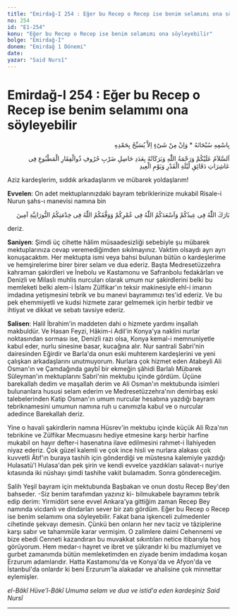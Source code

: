 ```yaml
---
title: "Emirdağ-I 254 : Eğer bu Recep o Recep ise benim selamımı ona söyleyebilir"
no: 254
id: "E1-254"
konu: "Eğer bu Recep o Recep ise benim selamımı ona söyleyebilir"
bolge: "Emirdağ-I"
donem: "Emirdağ 1 Dönemi"
date: 
yazar: "Said Nursî"
---
```


# Emirdağ-I 254 : Eğer bu Recep o Recep ise benim selamımı ona söyleyebilir

<p class="arabic" dir="rtl" title="Meal: “Subhân Allah’ın adıyla” * “Hiçbir şey yoktur ki O'nu hamd ile tesbih etmesin” [İsrâ 17:44]">بِاسْمِهِ سُبْحَانَهُ * وَاِنْ مِنْ شَىْءٍ اِلاَّ يُسَبِّحُ بِحَمْدِهِ</p>

<p class="arabic" dir="rtl" title="Meal: “Matbu Zülfikar'ın harflerinin, leyle-i kadir ve yevm-i îd'in dakikalarının aşireleriyle çarpımın hâsılı adedince Allah’ın selamı, rahmeti ve bereketleri üzerinize olsun.”">اَلسَّلاَمُ عَلَيْكُمْ وَرَحْمَةُ اللّٰهِ وَبَرَكَاتُهُ بِعَدَدِ حَاصِلِ ضَرْبِ حُرُوفِ ذُوالْفِقَارِ الْمَطْبُوعِ فِى عَاشِرَاتِ دَقَائِقِ لَيْلَةِ الْقَدْرِ وَيَوْمِ الْعِيدِ</p>

Aziz kardeşlerim, sıddık arkadaşlarım ve mübarek yoldaşlarım!

**Evvelen**: On adet mektuplarınızdaki bayram tebriklerinize mukabil Risale-i Nurun şahs-ı manevisi namına bin

<p class="arabic" dir="rtl" title="Meal: “Allah bayramınızı mübarek eylesin, Allah ömrünüzde sizi mesut kılsın, Allah nurani hizmetinizde sizi muvaffak kılsın.”">بَارَكَ اللّٰهُ فِى عِيدُكُمْ وَاَسْعَدَكُمُ اللّٰهُ فِى عُمْرِكُمْ وَوَفَّقَكُمُ اللّٰهُ فِى خِدْمَتِكُمُ النُّورَانِيَّةِ آمِينَ</p>

deriz.

**Saniyen**: Şimdi üç cihette hâlim müsaadesizliği sebebiyle şu mübarek mektuplarınıza cevap veremediğimden sıkılmayınız. Vaktim olsaydı ayrı ayrı konuşacaktım. Her mektupta ismi veya bahsi bulunan bütün o kardeşlerime ve hemşirelerime birer birer selam ve dua ederiz. Başta Medresetüzzehra kahraman şakirdleri ve İnebolu ve Kastamonu ve Safranbolu fedakârları ve Denizli ve Milaslı muhlis nurcuları olarak umum nur şakirdlerini belki bu memleketi belki alem-i İslamı Zülfikar'ın teksir makinesiyle ehl-i imanın imdadına yetişmesini tebrik ve bu manevi bayramımızı tes'id ederiz. Ve bu pek ehemmiyetli ve kudsi hizmete zarar gelmemek için herbir tedbir ve ihtiyat ve dikkat ve sebatı tavsiye ederiz.

**Salisen**: Halil İbrahim'in maddeten dahi o hizmete yardımı inşallah makbuldür. Ve Hasan Feyzi, Hâkim-i Adil'in Konya'ya naklini nurlar noktasından sorması ise, Denizli razı olsa, Konya kemal-i memnuniyetle kabul eder, nurlu sinesine basar, kucağına alır. Nur santrali Sabri'nin dairesinden Eğirdir ve Barla'da onun eski muhterem kardeşlerini ve yeni çalışkan arkadaşlarını unutmuyorum. Nurlara çok hizmet eden Atabeyli Ali Osman'ın ve Çamdağında gaybî bir ekmeğin şâhidi Barlalı Mübarek Süleyman'ın mektuplarını Sabri'nin mektubu içinde gördüm. Üçüne barekallah dedim ve maşallah derim ve Ali Osman'ın mektubunda isimleri bulunanlara hususi selam ederim ve Medresetüzzehra'nın demirbaş eski talebelerinden Katip Osman'ın umum nurcular hesabına yazdığı bayram tebriknamesini umumun namına ruh u canımızla kabul ve o nurcular adedince Barekallah deriz.

Yine o havali şakirdlerin namına Hüsrev'in mektubu içinde küçük Ali Rıza'nın tebrikine ve Zülfikar Mecmuasını hediye etmesine karşı herbir harfine mukabil on hayır defter-i hasenatına ilave edilmesini rahmet-i İlahiyeden niyaz ederiz. Çok güzel kalemli ve çok ince hisli ve nurlara alakası çok kuvvetli Âtıf'ın buraya tashih için gönderdiği ve müstesna kalemiyle yazdığı Hulasatü'l Hulasa'dan pek şirin ve kendi evvelce yazdıkları salavat-ı nuriye kıtasında iki nüshayı şimdi tashihe vakit bulamadım. Sonra göndereceğim.

Salih Yeşil bayram için mektubunda Başbakan ve onun dostu Recep Bey'den bahseder. -Siz benim tarafımdan yazınız ki- bilmukabele bayramını tebrik edip derim: Yirmidört sene evvel Ankara'ya gittiğim zaman Recep Bey namında vicdanlı ve dindarları sever bir zatı gördüm. Eğer bu Recep o Recep ise benim selamımı ona söyleyebilir. Fakat bana işkenceli zulmedenler cihetinde şekvayı demesin. Çünkü ben onların her nev taciz ve tâziplerine karşı sabır ve tahammüle karar vermişim. O zalimlere daimi Cehennemi ve bize ebedi Cenneti kazandıran bu muvakkat sıkıntıları netice itibarıyla hoş görüyorum. Hem medar-ı hayret ve ibret ve şükrandır ki bu mazlumiyet ve gurbet zamanımda bütün memleketimden en ziyade benim imdadıma koşan Erzurum adamlarıdır. Hatta Kastamonu'da ve Konya'da ve Afyon'da ve İstanbul'da onlardır ki beni Erzurum'la alakadar ve ahalisine çok minnettar eylemişler.

*el-Bâkî Hüve’l-Bâkî*
*Umuma selam ve dua ve istid'a eden kardeşiniz*
*Said Nursî*

***
